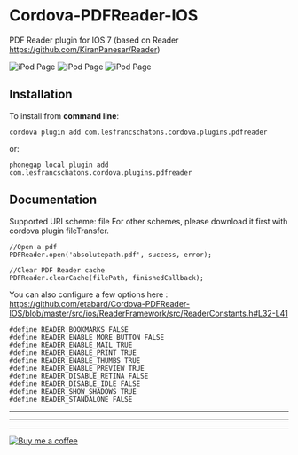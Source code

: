 Cordova-PDFReader-IOS
==================

PDF Reader plugin for IOS 7 (based on Reader https://github.com/KiranPanesar/Reader)

![iPod Page](http://i.imgur.com/GPL2Gn2.png)
![iPod Page](http://i.imgur.com/551VLUx.png)
![iPod Page](http://i.imgur.com/0nrtfWd.png)

Installation
------------

To install from **command line**:

    cordova plugin add com.lesfrancschatons.cordova.plugins.pdfreader

or:

    phonegap local plugin add com.lesfrancschatons.cordova.plugins.pdfreader


Documentation
-------------

Supported URI scheme: file
For other schemes, please download it first with cordova plugin fileTransfer.

    //Open a pdf
    PDFReader.open('absolutepath.pdf', success, error);

    //Clear PDF Reader cache
    PDFReader.clearCache(filePath, finishedCallback);


You can also configure a few options here : https://github.com/etabard/Cordova-PDFReader-IOS/blob/master/src/ios/ReaderFramework/src/ReaderConstants.h#L32-L41

```
#define READER_BOOKMARKS FALSE
#define READER_ENABLE_MORE_BUTTON FALSE
#define READER_ENABLE_MAIL TRUE
#define READER_ENABLE_PRINT TRUE
#define READER_ENABLE_THUMBS TRUE
#define READER_ENABLE_PREVIEW TRUE
#define READER_DISABLE_RETINA FALSE
#define READER_DISABLE_IDLE FALSE
#define READER_SHOW_SHADOWS TRUE
#define READER_STANDALONE FALSE
```

----------
----------
----------

[![Buy me a coffee](http://ko-fi.com/img/button-1.png)](https://www.paypal.com/cgi-bin/webscr?cmd=_s-xclick&hosted_button_id=WJP9FB4YJKXZ2)